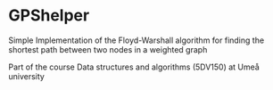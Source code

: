 # GPShelper
Simple Implementation of the Floyd-Warshall algorithm for finding the shortest path between two nodes in a weighted graph

Part of the course Data structures and algorithms (5DV150) at Umeå university
